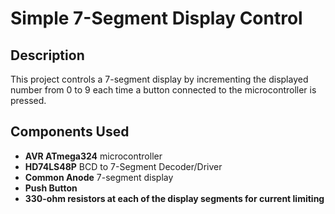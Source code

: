 # Simple 7-Segment Display Control

## Description
This project controls a 7-segment display by incrementing the displayed number from 0 to 9 each time a button connected to the microcontroller is pressed.

## Components Used
- **AVR ATmega324** microcontroller
- **HD74LS48P** BCD to 7-Segment Decoder/Driver
- **Common Anode** 7-segment display
- **Push Button**
- **330-ohm resistors at each of the display segments for current limiting**